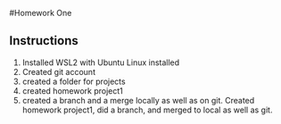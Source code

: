 
#Homework One
## Instructions 
1. Installed WSL2 with Ubuntu Linux installed
2. Created git account 
3. created a folder for projects 
4. created homework project1
5. created a branch and a merge locally as well as on git. Created homework project1, did a branch, and merged to local as well as git.


